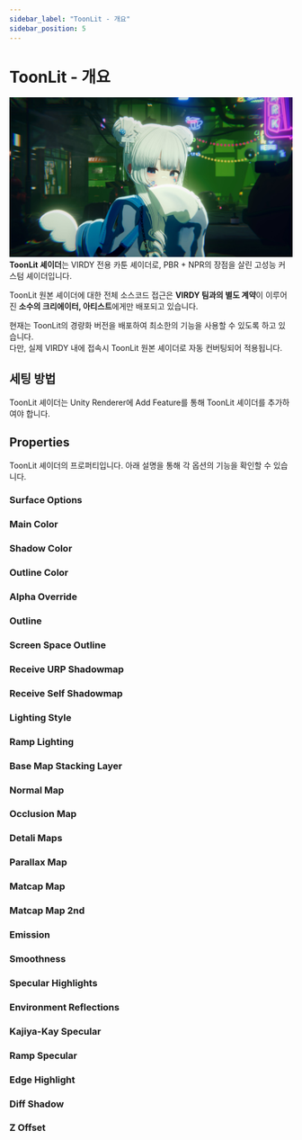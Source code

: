 ```yaml
---
sidebar_label: "ToonLit - 개요"
sidebar_position: 5
---
```


# ToonLit - 개요

![ToonLit1](/img/Page_Shader/Shader_1.png) <br/>
<span class="highlight_text">**ToonLit 셰이더**</span>는 VIRDY 전용 카툰 셰이더로, PBR + NPR의 장점을 살린 고성능 커스텀 셰이더입니다. <br/>

ToonLit 원본 셰이더에 대한 전체 소스코드 접근은 <span class="highlight_text">**VIRDY 팀과의 별도 계약**</span>이 이루어진 <span class="highlight_text">**소수의 크리에이터, 아티스트**</span>에게만 배포되고 있습니다. <br/>

현재는 ToonLit의 경량화 버전을 배포하여 최소한의 기능을 사용할 수 있도록 하고 있습니다. <br/>
다만, 실제 VIRDY 내에 접속시 ToonLit 원본 셰이더로 자동 컨버팅되어 적용됩니다.

## 세팅 방법

ToonLit 셰이더는 Unity Renderer에 Add Feature를 통해 ToonLit 셰이더를 추가하여야 합니다.

## Properties

ToonLit 셰이더의 프로퍼티입니다. 아래 설명을 통해 각 옵션의 기능을 확인할 수 있습니다.

### Surface Options

### Main Color

### Shadow Color

### Outline Color

### Alpha Override

### Outline

### Screen Space Outline

### Receive URP Shadowmap

### Receive Self Shadowmap

### Lighting Style

### Ramp Lighting

### Base Map Stacking Layer

### Normal Map

### Occlusion Map

### Detali Maps

### Parallax Map

### Matcap Map

### Matcap Map 2nd

### Emission

### Smoothness

### Specular Highlights

### Environment Reflections

### Kajiya-Kay Specular

### Ramp Specular

### Edge Highlight

### Diff Shadow

### Z Offset